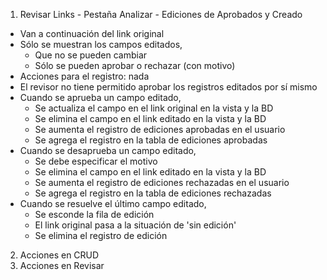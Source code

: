 1. Revisar Links - Pestaña Analizar - Ediciones de Aprobados y Creado
- Van a continuación del link original
- Sólo se muestran los campos editados, 
	- Que no se pueden cambiar
	- Sólo se pueden aprobar o rechazar (con motivo)
- Acciones para el registro: nada
- El revisor no tiene permitido aprobar los registros editados por sí mismo
- Cuando se aprueba un campo editado,
	- Se actualiza el campo en el link original en la vista y la BD
	- Se elimina el campo en el link editado en la vista y la BD
	- Se aumenta el registro de ediciones aprobadas en el usuario
	- Se agrega el registro en la tabla de ediciones aprobadas
- Cuando se desaprueba un campo editado,
	- Se debe especificar el motivo
	- Se elimina el campo en el link editado en la vista y la BD
	- Se aumenta el registro de ediciones rechazadas en el usuario
	- Se agrega el registro en la tabla de ediciones rechazadas
- Cuando se resuelve el último campo editado,
	- Se esconde la fila de edición
	- El link original pasa a la situación de 'sin edición'
	- Se elimina el registro de edición

2. Acciones en CRUD
3. Acciones en Revisar